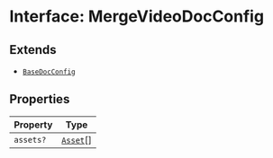 # Interface: MergeVideoDocConfig

## Extends

- [`BaseDocConfig`](../../../DesignConfig.types/interfaces/BaseDocConfig.md)

## Properties

| Property | Type |
| ------ | ------ |
| `assets?` | [`Asset`](../../../Asset.types/type-aliases/Asset.md)[] |
